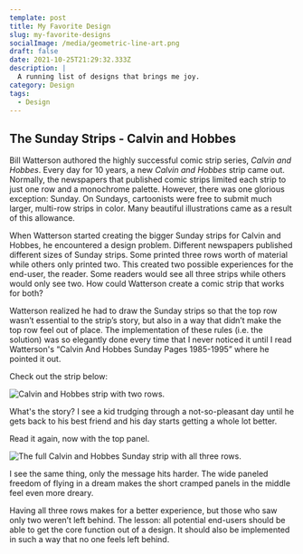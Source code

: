 ```yaml
---
template: post
title: My Favorite Design
slug: my-favorite-designs
socialImage: /media/geometric-line-art.png
draft: false
date: 2021-10-25T21:29:32.333Z
description: |
  A running list of designs that brings me joy.
category: Design
tags:
  - Design
---
```

## **The Sunday Strips - Calvin and Hobbes**

Bill Watterson authored the highly successful comic strip series, *Calvin and Hobbes*. Every day for 10 years, a new *Calvin and Hobbes* strip came out. Normally, the newspapers that published comic strips limited each strip to just one row and a monochrome palette. However, there was one glorious exception: Sunday. On Sundays, cartoonists were free to submit much larger, multi-row strips in color.  Many beautiful illustrations came as a result of this allowance. 

When Watterson started creating the bigger Sunday strips for Calvin and Hobbes, he encountered a design problem. Different newspapers published different sizes of Sunday strips. Some printed three rows worth of material while others only printed two. This created two possible experiences for the end-user, the reader. Some readers would see all three strips while others would only see two. How could Watterson create a comic strip that works for both?

Watterson realized he had to draw the Sunday strips so that the top row wasn’t essential to the strip’s story, but also in a way that didn’t make the top row feel out of place. The implementation of these rules (i.e. the solution) was so elegantly done every time that I never noticed it until I read Watterson's “Calvin And Hobbes Sunday Pages 1985-1995” where he pointed it out.

Check out the strip below:

![Calvin and Hobbes strip with two rows.](/media/cutdownstrip.png "Two Rows")

What's the story? I see a kid trudging through a not-so-pleasant day until he gets back to his best friend and his day starts getting a whole lot better. 





Read it again, now with the top panel.

![The full Calvin and Hobbes Sunday strip with all three rows.](/media/fullstrip.png "Full Sunday strip")

I see the same thing, only the message hits harder. The wide paneled freedom of flying in a dream makes the short cramped panels in the middle feel even more dreary. 

Having all three rows makes for a better experience, but those who saw only two weren’t left behind. The lesson: all potential end-users should be able to get the core function out of a design. It should also be implemented in such a way that no one feels left behind.